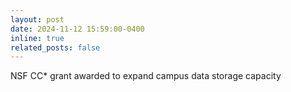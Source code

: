 ```yaml
---
layout: post
date: 2024-11-12 15:59:00-0400
inline: true
related_posts: false
---
```


NSF CC* grant awarded to expand campus data storage capacity
